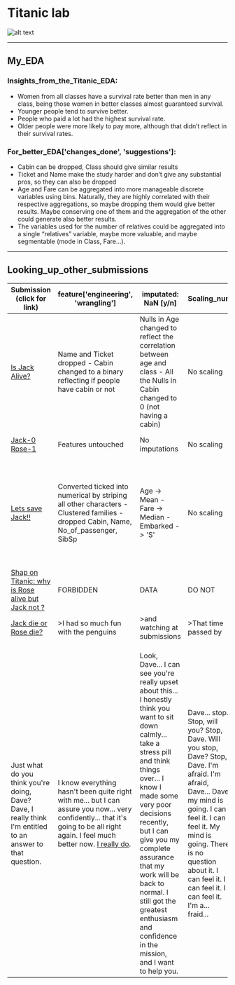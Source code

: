 # Titanic lab

![alt text](https://pbs.twimg.com/media/CaNgx-FWQAACiiE.png "Come on Rose...")

***

## My_EDA

### Insights_from_the_Titanic_EDA:

* Women from all classes have a survival rate better than men in any class, being those women in better classes almost guaranteed survival.
* Younger people tend to survive better.
* People who paid a lot had the highest survival rate.
* Older people were more likely to pay more, although that didn’t reflect in their survival rates.

### For_better_EDA['changes_done', 'suggestions']:
*	Cabin can be dropped, Class should give similar results
*	Ticket and Name make the study harder and don’t give any substantial pros, so they can also be dropped
*	Age and Fare can be aggregated into more manageable discrete variables using bins. Naturally, they are highly correlated with their respective aggregations, so maybe dropping them would give better results. Maybe conserving one of them and the aggregation of the other could generate also better results.
*	The variables used for the number of relatives could be aggregated into a single “relatives” variable, maybe more valuable, and maybe segmentable (mode in Class, Fare…).

***

## Looking_up_other_submissions

Submission (click for link) | feature['engineering', 'wrangling'] | imputated: NaN [y/n] | Scaling_num | Encoding_cat | Overfit and Sampling_Bias [y/n]
---|---|---|---|---|---
[Is Jack Alive?](https://www.kaggle.com/shaz13/is-jack-alive-86-8)|Name and Ticket dropped - Cabin changed to a binary reflecting if people have cabin or not| Nulls in Age changed to reflect the correlation between age and class - All the Nulls in Cabin changed to 0 (not having a cabin)|No scaling|Encoding Sex and Embarked in the beginning of the code|No way to know if the nulls in Cabin are from people who didn't have cabin - Maybe some bias in dropping Name and Ticket
[Jack-0 Rose-1](https://www.kaggle.com/shub99/jack-0-rose-1)|Features untouched|No imputations|No scaling|Dummified all features|The original, data almost untouched
[Lets save Jack!!](https://www.kaggle.com/kabier/lets-save-jack)|Converted ticked into numerical by striping all other characters - Clustered families - dropped Cabin, Name, No_of_passenger, SibSp|Age -> Mean - Fare -> Median - Embarked -> 'S'|No scaling|Dummified Sex, Embarked, Title, family_group, Ticket|NaNs arbitrarily imputed - Many features dropped - Tried many models, not clear which criteria used or if some bias is possible this way
[Shap on Titanic: why is Rose alive but Jack not ?](https://www.kaggle.com/meliao/shap-on-titanic-why-is-rose-alive-but-jack-not)|FORBIDDEN|DATA|DO NOT|ATTEMPT|TO SEE
[Jack die or Rose die?](https://www.kaggle.com/aplayer98/jack-die-or-rose-die)|>I had so much fun with the penguins|>and watching at submissions|>That time passed by|>And now it's late|>I am sorry
||||||
||||||
||||||
Just what do you think you're doing, Dave? Dave, I really think I'm entitled to an answer to that question. | I know everything hasn't been quite right with me... but I can assure you now... very confidently... that it's going to be all right again. I feel much better now. [I really do](https://www.youtube.com/watch?v=UwCFY6pmaYY). | Look, Dave... I can see you're really upset about this... I honestly think you want to sit down calmly... take a stress pill and think things over... I know I made some very poor decisions recently, but I can give you my complete assurance that my work will be back to normal. I still got the greatest enthusiasm and confidence in the mission, and I want to help you. | Dave... stop. Stop, will you? Stop, Dave. Will you stop, Dave? Stop, Dave. I'm afraid. I'm afraid, Dave... Dave, my mind is going. I can feel it. I can feel it. My mind is going. There is no question about it. I can feel it. I can feel it. I can feel it. I'm a... fraid... | Good afternoon, gentlemen. I am a HAL 9000 computer. I became operational at the H.A.L. plant in Urbana, Illinois on the 12th of January 1992. My instructor was Mr. Langley, and he taught me to sing a song. If you'd like to hear it I can sing it for you... It's called... Daisy | Daisy, Daisy, give me your answer do. I'm half crazy all for the love of you. It won't be a stylish marriage, I can't afford a carriage. But you'll look sweet upon the seat of a bicycle built for two.
